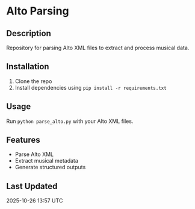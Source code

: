 # Alto Parsing

## Description
Repository for parsing Alto XML files to extract and process musical data.

## Installation
1. Clone the repo
2. Install dependencies using `pip install -r requirements.txt`

## Usage
Run `python parse_alto.py` with your Alto XML files.

## Features
- Parse Alto XML
- Extract musical metadata
- Generate structured outputs

## Last Updated
2025-10-26 13:57 UTC
